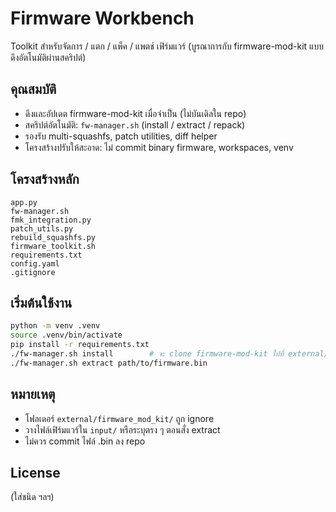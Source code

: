 # Firmware Workbench

Toolkit สำหรับจัดการ / แตก / แพ็ค / แพตช์ เฟิร์มแวร์ (บูรณาการกับ firmware-mod-kit แบบดึงอัตโนมัติผ่านสคริปต์)

## คุณสมบัติ
- ดึงและอัปเดต firmware-mod-kit เมื่อจำเป็น (ไม่บันเดิลใน repo)
- สคริปต์อัตโนมัติ: `fw-manager.sh` (install / extract / repack)
- รองรับ multi-squashfs, patch utilities, diff helper
- โครงสร้างปรับให้สะอาด: ไม่ commit binary firmware, workspaces, venv

## โครงสร้างหลัก
```
app.py
fw-manager.sh
fmk_integration.py
patch_utils.py
rebuild_squashfs.py
firmware_toolkit.sh
requirements.txt
config.yaml
.gitignore
```

## เริ่มต้นใช้งาน
```bash
python -m venv .venv
source .venv/bin/activate
pip install -r requirements.txt
./fw-manager.sh install        # จะ clone firmware-mod-kit ไปที่ external/firmware_mod_kit
./fw-manager.sh extract path/to/firmware.bin
```

## หมายเหตุ
- โฟลเดอร์ `external/firmware_mod_kit/` ถูก ignore
- วางไฟล์เฟิร์มแวร์ใน `input/` หรือระบุตรง ๆ ตอนสั่ง extract
- ไม่ควร commit ไฟล์ .bin ลง repo

## License
(ใส่ชนิด ฯลฯ)